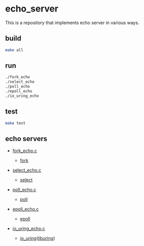 # echo_server

This is a repository that implements echo server in various ways.

## build

```sh
make all
```

## run

```sh
./fork_echo
./select_echo
./poll_echo
./epoll_echo
./io_uring_echo
```

## test

```sh
make test
```

## echo servers

- [fork_echo.c](fork_echo.c)
    - [fork](https://man7.org/linux/man-pages/man2/fork.2.html)
- [select_echo.c](select_echo.c)
    - [select](https://man7.org/linux/man-pages/man2/select.2.html)
- [poll_echo.c](poll_echo.c)
    - [poll](https://man7.org/linux/man-pages/man2/poll.2.html)
- [epoll_echo.c](epoll_echo.c)
    - [epoll](https://man7.org/linux/man-pages/man7/epoll.7.html)

- [io_uring_echo.c](io_uring_echo.c)
    - [io_uring](https://kernel.dk/io_uring.pdf)([liburing](https://github.com/axboe/liburing))
